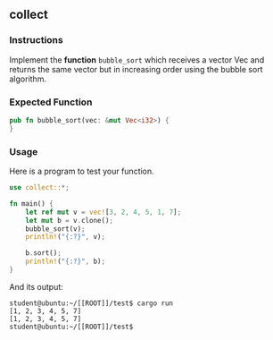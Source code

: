 ## collect

### Instructions

Implement the **function** `bubble_sort` which receives a vector Vec<i32> and returns the same vector but in increasing order using the bubble sort algorithm.

### Expected Function

```rust
pub fn bubble_sort(vec: &mut Vec<i32>) {
}
```

### Usage

Here is a program to test your function.

```rust
use collect::*;

fn main() {
	let ref mut v = vec![3, 2, 4, 5, 1, 7];
	let mut b = v.clone();
	bubble_sort(v);
	println!("{:?}", v);

	b.sort();
	println!("{:?}", b);
}
```

And its output:

```console
student@ubuntu:~/[[ROOT]]/test$ cargo run
[1, 2, 3, 4, 5, 7]
[1, 2, 3, 4, 5, 7]
student@ubuntu:~/[[ROOT]]/test$
```
